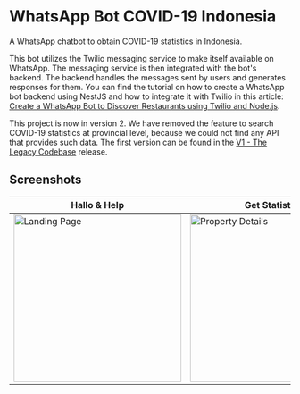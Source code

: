 # WhatsApp Bot COVID-19 Indonesia

A WhatsApp chatbot to obtain COVID-19 statistics in Indonesia.

This bot utilizes the Twilio messaging service to make itself available on WhatsApp. The messaging service is then integrated with the bot's backend. The backend handles the messages sent by users and generates responses for them. You can find the tutorial on how to create a WhatsApp bot backend using NestJS and how to integrate it with Twilio in this article: [Create a WhatsApp Bot to Discover Restaurants using Twilio and Node.js](https://www.twilio.com/blog/whatsapp-bot-discover-restaurants-twilio-node-js).

This project is now in version 2. We have removed the feature to search COVID-19 statistics at provincial level, because we could not find any API that provides such data. The first version can be found in the [V1 - The Legacy Codebase](https://github.com/mramirid/whatsapp-bot-covid/releases/tag/v1) release.

## Screenshots

| Hallo & Help                                                                                                                                                                                                                  | Get Statistics                                                                                                                                                                                                                    |
| ----------------------------------------------------------------------------------------------------------------------------------------------------------------------------------------------------------------------------- | --------------------------------------------------------------------------------------------------------------------------------------------------------------------------------------------------------------------------------- |
| <img src="https://res.cloudinary.com/mramirid/image/upload//fl_attachment:IMG_20230514_063209_kyxxqh//v1684021458/whatsapp-bot-covid-indonesia/IMG_20230514_063209_kyxxqh.jpg?_s=public-apps" alt="Landing Page" width="300"> | <img src="https://res.cloudinary.com/mramirid/image/upload//fl_attachment:IMG_20230514_063253_kjzehs//v1684021461/whatsapp-bot-covid-indonesia/IMG_20230514_063253_kjzehs.jpg?_s=public-apps" width="300" alt="Property Details"> |
